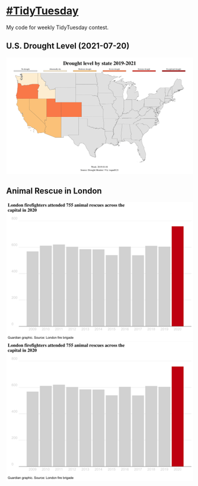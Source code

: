 # [#TidyTuesday](https://github.com/rfordatascience/tidytuesday)
My code for weekly TidyTuesday contest.
## U.S. Drought Level (2021-07-20)
![US Drought by State](https://github.com/tsquall121/tidy_tuesday_projects/blob/master/2021_07_20_tidy_tuesday_us_drought.gif)
## Animal Rescue in London
![Animal Rescue](https://github.com/tsquall121/tidy_tuesday_projects/blob/master/animal_rescue.png)
![Animal Rescue](https://github.com/tsquall121/tidy_tuesday_projects/blob/master/animal_rescue.png)
